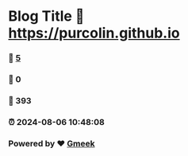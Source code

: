 # Blog Title :link: https://purcolin.github.io 
### :page_facing_up: [5](https://purcolin.github.io/tag.html) 
### :speech_balloon: 0 
### :hibiscus: 393 
### :alarm_clock: 2024-08-06 10:48:08 
### Powered by :heart: [Gmeek](https://github.com/Meekdai/Gmeek)
